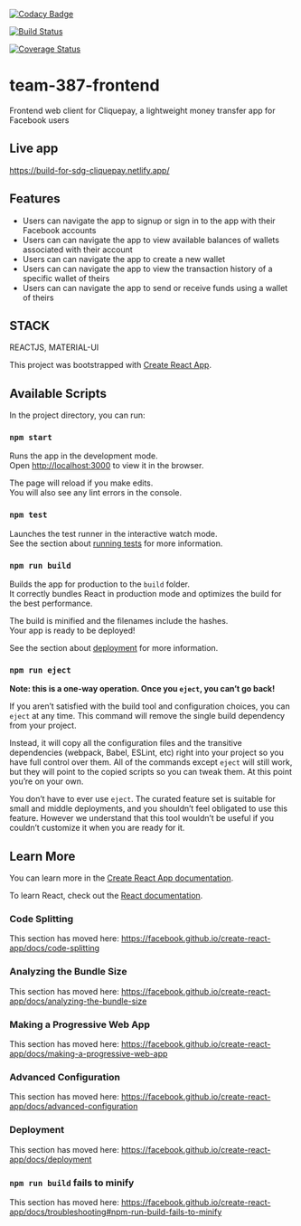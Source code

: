 [![Codacy Badge](https://app.codacy.com/project/badge/Grade/cf370ef9ca81487cb2d9530413c4587d)](https://www.codacy.com/gh/BuildForSDGCohort2/team-387-frontend?utm_source=github.com&amp;utm_medium=referral&amp;utm_content=BuildForSDGCohort2/team-387-frontend&amp;utm_campaign=Badge_Grade)

[![Build Status](https://travis-ci.org/BuildForSDGCohort2/team-387-frontend.svg?branch=master)](https://travis-ci.org/BuildForSDGCohort2/team-387-frontend)

[![Coverage Status](https://coveralls.io/repos/github/BuildForSDGCohort2/team-387-frontend/badge.svg?branch=master)](https://coveralls.io/github/BuildForSDGCohort2/team-387-frontend?branch=master)

# team-387-frontend
Frontend web client for Cliquepay, a lightweight money transfer app for Facebook users

## Live app
https://build-for-sdg-cliquepay.netlify.app/

## Features
 - Users can navigate the app to signup or sign in to the app with their Facebook accounts
 - Users can can navigate the app to view available balances of wallets associated with their account
 - Users can can navigate the app to create a new wallet
 - Users can can navigate the app to view the transaction history of a specific wallet of theirs
 - Users can can navigate the app to send or receive funds using a wallet of theirs

 ## STACK
 REACTJS, MATERIAL-UI


This project was bootstrapped with [Create React App](https://github.com/facebook/create-react-app).

## Available Scripts

In the project directory, you can run:

### `npm start`

Runs the app in the development mode.<br />
Open [http://localhost:3000](http://localhost:3000) to view it in the browser.

The page will reload if you make edits.<br />
You will also see any lint errors in the console.

### `npm test`

Launches the test runner in the interactive watch mode.<br />
See the section about [running tests](https://facebook.github.io/create-react-app/docs/running-tests) for more information.

### `npm run build`

Builds the app for production to the `build` folder.<br />
It correctly bundles React in production mode and optimizes the build for the best performance.

The build is minified and the filenames include the hashes.<br />
Your app is ready to be deployed!

See the section about [deployment](https://facebook.github.io/create-react-app/docs/deployment) for more information.

### `npm run eject`

**Note: this is a one-way operation. Once you `eject`, you can’t go back!**

If you aren’t satisfied with the build tool and configuration choices, you can `eject` at any time. This command will remove the single build dependency from your project.

Instead, it will copy all the configuration files and the transitive dependencies (webpack, Babel, ESLint, etc) right into your project so you have full control over them. All of the commands except `eject` will still work, but they will point to the copied scripts so you can tweak them. At this point you’re on your own.

You don’t have to ever use `eject`. The curated feature set is suitable for small and middle deployments, and you shouldn’t feel obligated to use this feature. However we understand that this tool wouldn’t be useful if you couldn’t customize it when you are ready for it.

## Learn More

You can learn more in the [Create React App documentation](https://facebook.github.io/create-react-app/docs/getting-started).

To learn React, check out the [React documentation](https://reactjs.org/).

### Code Splitting

This section has moved here: https://facebook.github.io/create-react-app/docs/code-splitting

### Analyzing the Bundle Size

This section has moved here: https://facebook.github.io/create-react-app/docs/analyzing-the-bundle-size

### Making a Progressive Web App

This section has moved here: https://facebook.github.io/create-react-app/docs/making-a-progressive-web-app

### Advanced Configuration

This section has moved here: https://facebook.github.io/create-react-app/docs/advanced-configuration

### Deployment

This section has moved here: https://facebook.github.io/create-react-app/docs/deployment

### `npm run build` fails to minify

This section has moved here: https://facebook.github.io/create-react-app/docs/troubleshooting#npm-run-build-fails-to-minify
